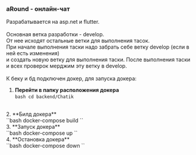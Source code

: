 ### aRound - онлайн-чат

Разрабатывается на asp.net и flutter. <br>
<br>
Основная ветка разработки - develop. <br>
От нее исходят остальные ветки для выполнения тасок.<br>
При начале выполнения таски надо забрать себе ветку develop (если в ней есть изменения) <br>
и создать новую ветку для выполнения таски. После выполнения таски и всех проверок мерджим эту ветку в develop.<br>
<br>
К беку и бд подключен докер, для запуска докера:<br>
1. **Перейти в папку расположения докера**<br>
``bash
cd backend/Chatik
``
<br>
2. **Билд докера**<br>
``bash
docker-compose build
``
<br>
3. **Запуск докера**<br>
``bash
docker-compose up
``
<br>
4. **Остановка докера**<br>
``bash
docker-compose down
``
